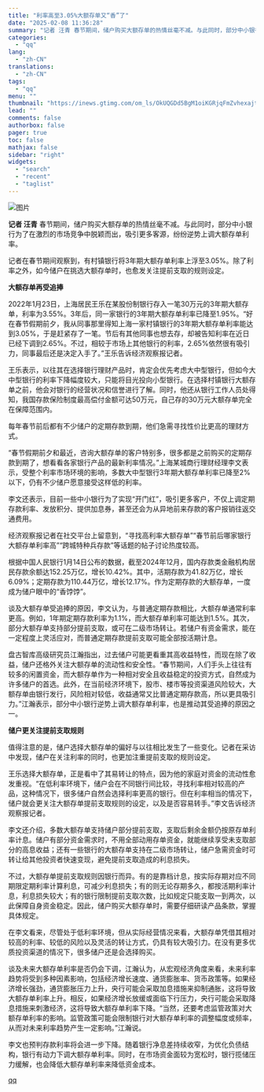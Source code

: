 ```yaml
---
title: "利率高至3.05%大额存单又“香”了"
date: "2025-02-08 11:36:28"
summary: "记者 汪青 春节期间，储户购买大额存单的热情丝毫不减。与此同时，部分中小银行为了在激烈的市场竞争中脱..."
categories:
  - "qq"
lang:
  - "zh-CN"
translations:
  - "zh-CN"
tags:
  - "qq"
menu: ""
thumbnail: "https://inews.gtimg.com/om_ls/OkUQGDd5BgM1oiKGRjqFmZvhexajtTEe97B-GakBrTLWgAA_640360/0"
lead: ""
comments: false
authorbox: false
pager: true
toc: false
mathjax: false
sidebar: "right"
widgets:
  - "search"
  - "recent"
  - "taglist"
---
```


![图片](https://inews.gtimg.com/om_bt/OoLlom8GFHgVBLdPHLtllQaOMmJh79pcg-t55zYVO5Mi8AA/641)

**记者 汪青** 春节期间，储户购买大额存单的热情丝毫不减。与此同时，部分中小银行为了在激烈的市场竞争中脱颖而出，吸引更多客源，纷纷逆势上调大额存单利率。

记者在春节期间观察到，有村镇银行将3年期大额存单利率上浮至3.05%。除了利率之外，如今储户在挑选大额存单时，也愈发关注提前支取的规则设定。

**大额存单再受追捧**

2022年1月23日，上海居民王乐在某股份制银行存入一笔30万元的3年期大额存单，利率为3.55%。3年后，同一家银行的3年期大额存单利率已降至1.95%。“好在春节假期前夕，我从同事那里得知上海一家村镇银行的3年期大额存单利率能达到3.05%，于是赶紧存了一笔。节后有其他同事也想去存，却被告知利率在近日已经下调到2.65%。不过，相较于市场上其他银行的利率，2.65%依然很有吸引力，同事最后还是决定入手了。”王乐告诉经济观察报记者。

王乐表示，以往其在选择银行理财产品时，肯定会优先考虑大中型银行，但如今大中型银行的利率下降幅度较大，只能将目光投向小型银行。在选择村镇银行大额存单之前，他会对银行的经营状况和信誉进行了解。同时，他还从银行工作人员处得知，我国存款保险制度最高偿付金额可达50万元，自己存的30万元大额存单完全在保障范围内。

每年春节前后都有不少储户的定期存款到期，他们急需寻找性价比更高的理财方式。

“春节假期前夕和最近，咨询大额存单的客户特别多，很多都是之前购买的定期存款到期了，想看看各家银行产品的最新利率情况。”上海某城商行理财经理李文表示，受整个利率市场环境的影响，多数大中型银行3年期大额存单利率已降至2%以下，仍有不少储户愿意接受这样低的利率。

李文还表示，目前一些中小银行为了实现“开门红”，吸引更多客户，不仅上调定期存款利率、发放积分、提供加息券，甚至还会为从异地前来存款的客户报销往返交通费用。

经济观察报记者在社交平台上留意到，“寻找高利率大额存单”“春节前后哪家银行大额存单利率高”“跨城特种兵存款”等话题的帖子讨论热度较高。

根据中国人民银行1月14日公布的数据，截至2024年12月，国内存款类金融机构居民存款余额达152.25万亿，增长10.42%。其中，活期存款为41.82万亿，增长6.09%；定期存款为110.44万亿，增长12.17%。作为定期存款的大额存单，一度成为储户眼中的“香饽饽”。

谈及大额存单受追捧的原因，李文认为，与普通定期存款相比，大额存单通常利率更高。例如，1年期定期存款利率为1.1%，而大额存单利率可能达到1.5%。其次，部分大额存单支持部分提前支取，或可在二级市场转让。若储户有资金需求，能在一定程度上灵活应对，而普通定期存款提前支取可能全部按活期计息。

盘古智库高级研究员江瀚指出，过去储户可能更看重其高收益特性，而现在除了收益，储户还格外关注大额存单的流动性和安全性。“春节期间，人们手头上往往有较多的闲置资金，而大额存单作为一种相对安全且收益稳定的投资方式，自然成为许多储户的首选。此外，在当前经济环境下，股市、楼市等投资渠道风险较大，大额存单由银行发行，风险相对较低，收益通常又比普通定期存款高，所以更具吸引力。”江瀚表示，部分中小银行逆势上调大额存单利率，也是推动其受追捧的原因之一。

**储户更关注提前支取规则**

值得注意的是，储户选择大额存单的偏好与以往相比发生了一些变化。记者在采访中发现，储户在关注利率的同时，也更加注重提前支取的规则设定。

王乐选择大额存单，正是看中了其易转让的特点，因为他的家庭对资金的流动性愈发重视。“在低利率环境下，储户会在不同银行间比较，寻找利率相对较高的产品，这种情况下，很多储户自然会选择利率更高的银行。但在利率相当的情况下，储户就会更关注大额存单提前支取规则的设定，以及是否容易转手。”李文告诉经济观察报记者。

李文还介绍，多数大额存单支持储户部分提前支取，支取后剩余金额仍按原存单利率计息。储户有部分资金需求时，不用全部动用存单资金，就能继续享受未支取部分的高息收益；还有一些银行的大额存单支持在二级市场转让，储户急需资金时可转让给其他投资者快速变现，避免提前支取造成的利息损失。

不过，大额存单提前支取规则因银行而异。有的是靠档计息，按实际存期对应不同期限定期利率计算利息，可减少利息损失；有的则无论存期多久，都按活期利率计息，利息损失较大；有的银行限制提前支取次数，比如规定只能支取一到两次，以此保障自身资金稳定。因此，储户购买大额存单时，需要仔细研读产品条款，掌握具体规定。

在李文看来，尽管处于低利率环境，但从实际经营情况来看，大额存单凭借其相对较高的利率、较低的风险以及灵活的转让方式，仍具有较大吸引力。在没有更多优质投资渠道的情况下，很多储户还是会选择购买。

谈及未来大额存单利率是否仍会下调，江瀚认为，从宏观经济角度来看，未来利率趋势将受到多种因素影响，包括经济增长速度、通货膨胀率、货币政策等。如果经济增长强劲，通货膨胀压力上升，央行可能会采取加息措施来抑制通胀，这将导致大额存单利率上升。相反，如果经济增长放缓或面临下行压力，央行可能会采取降息措施来刺激经济，这将导致大额存单利率下降。“当然，还要考虑监管政策对大额存单利率的影响。监管政策可能会限制银行对大额存单利率的调整幅度或频率，从而对未来利率趋势产生一定影响。”江瀚说。

李文也预判存款利率将会进一步下降。随着银行净息差持续收窄，为优化负债结构，银行有动力下调大额存单利率。同时，在市场资金面较为宽松时，银行揽储压力缓解，也会降低大额存单利率来降低资金成本。

[qq](https://new.qq.com/rain/a/20250208A03DX300)
